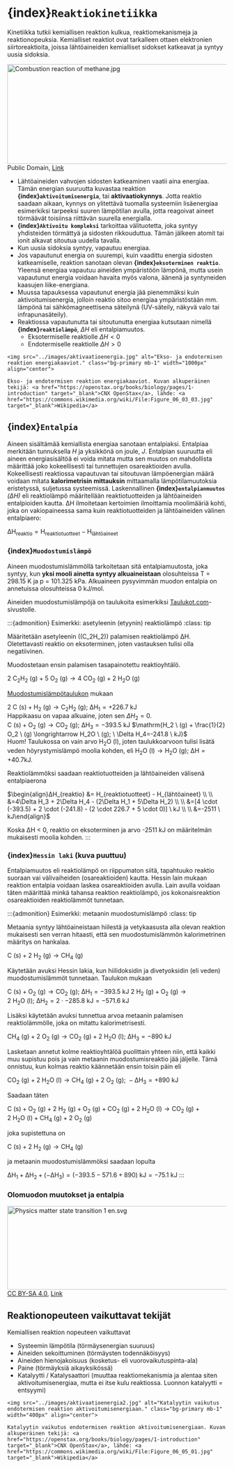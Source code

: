 # {index}`Reaktiokinetiikka`
Kinetiikka tutkii kemiallisen reaktion kulkua, reaktiomekanismeja ja reaktionopeuksia. Kemialliset reaktiot ovat tarkalleen ottaen elektronien siirtoreaktioita, joissa lähtöaineiden kemialliset sidokset katkeavat ja syntyy uusia sidoksia.

<p><a href="https://commons.wikimedia.org/wiki/File:Combustion_reaction_of_methane.jpg#/media/File:Combustion_reaction_of_methane.jpg"><img src="https://upload.wikimedia.org/wikipedia/commons/7/7c/Combustion_reaction_of_methane.jpg" alt="Combustion reaction of methane.jpg" height="229" width="512"></a><br>Public Domain, <a href="https://commons.wikimedia.org/w/index.php?curid=24953730">Link</a></p>

- Lähtöaineiden vahvojen sidosten katkeaminen vaatii aina energiaa. Tämän energian suuruutta kuvastaa reaktion **{index}`aktivoitumisenergia`**, tai **aktivaatiokynnys**. Jotta reaktio saadaan aikaan, kynnys on ylitettävä tuomalla systeemiin lisäenergiaa esimerkiksi tarpeeksi suuren lämpötilan avulla, jotta reagoivat aineet törmäävät toisiinsa riittävän suurella energialla.
- **{index}`Aktivoitu kompleksi`** tarkoittaa välituotetta, joka syntyy yhdisteiden törmättyä ja sidosten rikkouduttua. Tämän jälkeen atomit tai ionit alkavat sitoutua uudella tavalla.
- Kun uusia sidoksia syntyy, vapautuu energiaa.
- Jos vapautunut energia on suurempi, kuin vaadittu energia sidosten katkeamiselle, reaktion sanotaan olevan **{index}`eksoterminen reaktio`**. Yleensä energiaa vapautuu aineiden ympäristöön lämpönä, mutta usein vapautunut energia voidaan havaita myös valona, äänenä ja syntyneiden kaasujen liike-energiana.
- Muussa tapauksessa vapautunut energia jää pienemmäksi kuin aktivoitumisenergia, jolloin reaktio sitoo energiaa ympäristöstään mm. lämpönä tai sähkömagneettisena säteilynä (UV-säteily, näkyvä valo tai infrapunasäteily).
- Reaktiossa vapautunutta tai sitoutunutta energiaa kutsutaan nimellä **{index}`reaktiolämpö`**, $\Delta H$ eli entalpiamuutos.
    - Eksotermiselle reaktiolle $\Delta H < 0$
    - Endotermiselle reaktiolle $\Delta H > 0$
```{figure-md} energiakaaviot
<img src="../images/aktivaatioenergia.jpg" alt="Ekso- ja endotermisen reaktion energiakaaviot." class="bg-primary mb-1" width="1000px" align="center">

Ekso- ja endotermisen reaktion energiakaaviot. Kuvan alkuperäinen tekijä: <a href="https://openstax.org/books/biology/pages/1-introduction" target="_blank">CNX OpenStax</a>, lähde: <a href="https://commons.wikimedia.org/wiki/File:Figure_06_03_03.jpg" target="_blank">Wikipedia</a>
```

## {index}`Entalpia`
Aineen sisältämää kemiallista energiaa sanotaan entalpiaksi. Entalpiaa merkitään tunnuksella *H* ja yksikkönä on joule, *J*. Entalpian suuruutta eli aineen energiasisältöä ei voida mitata mutta sen muutos on mahdollista määrittää joko kokeellisesti tai tunnettujen osareaktioiden avulla. Kokeellisesti reaktiossa vapautuvan tai sitoutuvan lämpöenergian määrä voidaan mitata **kalorimetrisin mittauksin** mittaamalla lämpötilamuutoksia eristetyssä, suljetussa systeemissä. Laskennallinen **{index}`entalpianmuutos`** *(ΔH)* eli reaktiolämpö määritellään reaktiotuotteiden ja lähtöaineiden entalpioiden kautta. ∆H ilmoitetaan kertoimien ilmoittamia moolimääriä kohti, joka on vakiopaineessa sama kuin reaktiotuotteiden ja lähtöaineiden välinen entalpiaero:

$\mathrm{ΔH_{reaktio} = H_{reaktiotuotteet} - H_{lähtöaineet}}$

### {index}`Muodostumislämpö`
Aineen muodostumislämmöllä tarkoitetaan sitä entalpiamuutosta, joka syntyy, kun **yksi mooli ainetta syntyy alkuaineistaan** olosuhteissa T = 298.15 K ja p = 101.325 kPa. Alkuaineen pysyvimmän muodon entalpia on annetuissa olosuhteissa 0 kJ/mol.

Aineiden muodostumislämpöjä on taulukoita esimerkiksi <a href="https://www.taulukot.com/kemia/yhdisteet/#muodostumislampoja" target="_blank">Taulukot.com</a>-sivustolle.

:::{admonition} Esimerkki: asetyleenin (etyynin) reaktiolämpö
:class: tip

Määritetään asetyleenin ((C_2H_2)) palamisen reaktiolämpö ∆H. Oletettavasti reaktio on eksoterminen, joten vastauksen tulisi olla negatiivinen.

Muodostetaan ensin palamisen tasapainotettu reaktioyhtälö.

$\mathrm{2 \ C_2H_2 \ (g) + 5 \ O_2 \ (g) \longrightarrow 4 \ CO_2 \ (g) + 2 \ H_2O \ (g)}$

<a href="https://www.taulukot.com/kemia/yhdisteet/#muodostumislampoja" target="_blank">Muodostumislämpötaulukon</a> mukaan

$\mathrm{2 \ C \ (s) + H_2 \ (g) \longrightarrow C_2H_2 \ (g); \ \Delta H_1=+226.7 \ kJ}$<br>
Happikaasu on vapaa alkuaine, joten sen $\Delta H_2=0$.<br>
$\mathrm{C \ (s) + O_2 \ (g) \longrightarrow CO_2 \ (g); \ \Delta H_3=-393.5 \ kJ}$
$\mathrm{H_2 \ (g) + \frac{1}{2} O_2 \ (g) \longrightarrow H_2O \ (g); \ \Delta H_4=-241.8 \ kJ}$<br>
Huom! Taulukossa on vain arvo $\mathrm{H_2O \ (l)}$, joten taulukkoarvoon tulisi lisätä veden höyrystymislämpö moolia kohden, eli $\mathrm{H_2O \ (l) \longrightarrow H_2O \ (g); \ \Delta H=+40.7 kJ}$.

Reaktiolämmöksi saadaan reaktiotuotteiden ja lähtöaineiden välisenä entalpiaerona

$\begin{align}ΔH_{reaktio} &= H_{reaktiotuotteet} - H_{lähtöaineet} \\ \\
&=4\Delta H_3 + 2\Delta H_4 - (2\Delta H_1 + 5\Delta H_2) \\ \\
&=[4 \cdot (-393.5) + 2 \cdot (-241.8) - (2 \cdot 226.7 + 5 \cdot 0)] \ kJ \\ \\
&=-2511 \ kJ\end{align}$

Koska ΔH < 0, reaktio on eksoterminen ja arvo -2511 kJ on määritelmän mukaisesti moolia kohden.
:::

### {index}`Hessin laki` (kuva puuttuu)
Entalpiamuutos eli reaktiolämpö on riippumaton siitä, tapahtuuko reaktio suoraan vai välivaiheiden (osareaktioiden) kautta. Hessin lain mukaan reaktion entalpia voidaan laskea osareaktioiden avulla. Lain avulla voidaan täten määrittää minkä tahansa reaktion reaktiolämpö, jos kokonaisreaktion osareaktioiden reaktiolämmöt tunnetaan.

:::{admonition} Esimerkki: metaanin muodostumislämpö
:class: tip

Metaania syntyy lähtöaineistaan hiilestä ja vetykaasusta alla olevan reaktion mukaisesti sen verran hitaasti, että sen muodostumislämmön kalorimetrinen määritys on hankalaa.

$\mathrm{C \ (s) + 2 \ H_2 \ (g) \longrightarrow CH_4 \ (g)}$

Käytetään avuksi Hessin lakia, kun hiilidoksidin ja divetyoksidin (eli veden) muodostumislämmöt tunnetaan. Taulukon mukaan

$\mathrm{C \ (s) + O_2 \ (g) \longrightarrow CO_2 \ (g); \ \Delta H_1=-393.5 \ kJ}$
$\mathrm{2 \ H_2 \ (g) + O_2 \ (g) \longrightarrow 2 \ H_2O \ (l); \ \Delta H_2=2 \cdot -285.8 \ kJ = -571.6 \ kJ}$

Lisäksi käytetään avuksi tunnettua arvoa metaanin palamisen reaktiolämmölle, joka on mitattu kalorimetrisesti.

$\mathrm{CH_4 \ (g) + 2 \ O_2 \ (g) \longrightarrow CO_2 \ (g) + 2 \ H_2O \ (l); \ \Delta H_3=-890 \ kJ}$

Lasketaan annetut kolme reaktioyhtälöä puolittain yhteen niin, että kaikki muu supistuu pois ja vain metaanin muodostumisreaktio jää jäljelle. Tämä onnistuu, kun kolmas reaktio käännetään ensin toisin päin eli

$\mathrm{CO_2 \ (g) + 2 \ H_2O \ (l) \longrightarrow CH_4 \ (g) + 2 \ O_2 \ (g); \ -\Delta H_3=+890 \ kJ}$

Saadaan täten

$\mathrm{C \ (s) + O_2 \ (g) + 2 \ H_2 \ (g) + O_2 \ (g) + CO_2 \ (g) + 2 \ H_2O \ (l) \longrightarrow CO_2 \ (g) + 2 \ H_2O \ (l) + CH_4 \ (g) + 2 \ O_2 \ (g)}$

joka supistettuna on 

$\mathrm{C \ (s) + 2 \ H_2 \ (g) \longrightarrow CH_4 \ (g)}$

ja metaanin muodostumislämmöksi saadaan lopulta

$\mathrm{\Delta H_1 + \Delta H_2 + (-\Delta H_3) = (-393.5-571.6+890) \ kJ = -75.1 \ kJ}$
:::

### Olomuodon muutokset ja entalpia
<p><a href="https://commons.wikimedia.org/wiki/File:Physics_matter_state_transition_1_en.svg#/media/File:Physics_matter_state_transition_1_en.svg"><img src="https://upload.wikimedia.org/wikipedia/commons/8/8f/Physics_matter_state_transition_1_en.svg" alt="Physics matter state transition 1 en.svg" height="192" width="640"></a><br><a href="https://creativecommons.org/licenses/by-sa/4.0" title="Creative Commons Attribution-Share Alike 4.0">CC BY-SA 4.0</a>, <a href="https://commons.wikimedia.org/w/index.php?curid=15779425">Link</a></p>

## Reaktionopeuteen vaikuttavat tekijät
Kemiallisen reaktion nopeuteen vaikuttavat

- Systeemin lämpötila (törmäysenergian suuruus)
- Aineiden sekoittuminen (törmäysten todennäköisyys)
- Aineiden hienojakoisuus (kosketus- eli vuorovaikutuspinta-ala)
- Paine (törmäyksiä aikayksikössä)
- Katalyytti / Katalysaattori (muuttaa reaktiomekanismia ja alentaa siten aktivoitumisenergiaa, mutta ei itse kulu reaktiossa. Luonnon katalyytti = entsyymi)
```{figure-md} katalyytti
<img src="../images/aktivaatioenergia2.jpg" alt="Katalyytin vaikutus endotermisen reaktion aktivoitumisenergiaan." class="bg-primary mb-1" width="400px" align="center">

Katalyytin vaikutus endotermisen reaktion aktivoitumisenergiaan. Kuvan alkuperäinen tekijä: <a href="https://openstax.org/books/biology/pages/1-introduction" target="_blank">CNX OpenStax</a>, lähde: <a href="https://commons.wikimedia.org/wiki/File:Figure_06_05_01.jpg" target="_blank">Wikipedia</a>
```